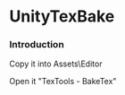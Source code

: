 UnityTexBake
============
### Introduction
Copy it into Assets\Editor

Open it "TexTools - BakeTex"
